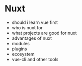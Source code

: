 # Nuxt

- should i learn vue first
- who is nuxt for
- what projects are good for nuxt
- advantages of nuxt
- modules
- plugins
- ecosystem
- vue-cli and other tools
